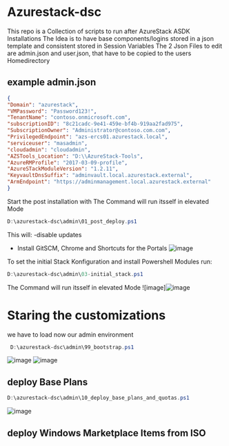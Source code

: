 # Azurestack-dsc

This repo is a Collection of scripts to run after AzureStack ASDK Installations
The Idea is to have base components/logins stored in a json template and consistent stored in Session Variables
The 2 Json Files to edit are admin.json and user.json, that have to be copied to the users Homedirectory

## example admin.json
```json
{
"Domain": "azurestack",
"VMPassword": "Password123!",
"TenantName": "contoso.onmicrosoft.com",
"subscriptionID": "8c21cadc-9e41-459e-bf4b-919aa2fad975",
"SubscriptionOwner": "Administrator@contoso.com.com", 
"PrivilegedEndpoint": "azs-ercs01.azurestack.local",
"serviceuser": "masadmin",
"cloudadmin": "cloudadmin",
"AZSTools_Location": "D:\\AzureStack-Tools",
"AzureRMProfile": "2017-03-09-profile",
"AzureSTackModuleVersion": "1.2.11",
"KeyvaultDnsSuffix": "adminvault.local.azurestack.external",
"ArmEndpoint": "https://adminmanagement.local.azurestack.external"
}
```

Start the post installation with
The Command will run itsself in elevated Mode
```Powershell
D:\azurestack-dsc\admin\01_post_deploy.ps1
```
This will:
    -disable updates
   - Install GitSCM, Chrome and Shortcuts for the Portals 
![image](https://user-images.githubusercontent.com/8255007/33950960-fb359682-e02d-11e7-87c7-4fc6d5f60f3c.png)



To set the initial Stack Konfiguration and install Powershell Modules run:
```Powershell
D:\azurestack-dsc\admin\03-initial_stack.ps1
```
The Command will run itsself in elevated Mode
![image]![image](https://user-images.githubusercontent.com/8255007/33956253-4c7f325e-e03e-11e7-8bc9-86c480d74424.png)



# Staring the customizations

we have to load now our admin environment
```Powershell
 D:\azurestack-dsc\admin\99_bootstrap.ps1
 ```
![image](https://user-images.githubusercontent.com/8255007/33956638-7bd6c8d6-e03f-11e7-88b0-2293a6dd66bb.png)
![image](https://user-images.githubusercontent.com/8255007/33956656-84f953b6-e03f-11e7-9018-27266d2a0ae6.png)

## deploy Base Plans

```Powershell
D:\azurestack-dsc\admin\10_deploy_base_plans_and_quotas.ps1
```
![image](https://user-images.githubusercontent.com/8255007/33957262-636e5f0a-e041-11e7-8c36-05a15bf939d8.png)

## deploy Windows Marketplace Items from ISO

 

